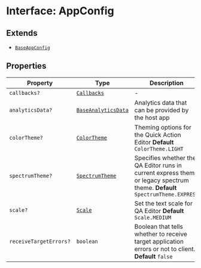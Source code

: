 # Interface: AppConfig

## Extends

- [`BaseAppConfig`](../../../DesignConfig.types/interfaces/BaseAppConfig.md)

## Properties

| Property | Type | Description | Inherited from |
| ------ | ------ | ------ | ------ |
| `callbacks?` | [`Callbacks`](../../../Callbacks.types/interfaces/Callbacks.md) | - | [`BaseAppConfig`](../../../DesignConfig.types/interfaces/BaseAppConfig.md).`callbacks` |
| `analyticsData?` | [`BaseAnalyticsData`](../../../AppConfig.types/type-aliases/BaseAnalyticsData.md) | Analytics data that can be provided by the host app | [`BaseAppConfig`](../../../DesignConfig.types/interfaces/BaseAppConfig.md).`analyticsData` |
| `colorTheme?` | [`ColorTheme`](../../../AppConfig.types/enumerations/ColorTheme.md) | Theming options for the Quick Action Editor **Default** `ColorTheme.LIGHT` | - |
| `spectrumTheme?` | [`SpectrumTheme`](../../../AppConfig.types/enumerations/SpectrumTheme.md) | Specifies whether the QA Editor runs in current express theme or legacy spectrum theme. **Default** `SpectrumTheme.EXPRESS` | - |
| `scale?` | [`Scale`](../../../AppConfig.types/enumerations/Scale.md) | Set the text scale for QA Editor **Default** `Scale.MEDIUM` | - |
| `receiveTargetErrors?` | `boolean` | Boolean that tells whether to receive target application errors or not to client. **Default** `false` | - |
